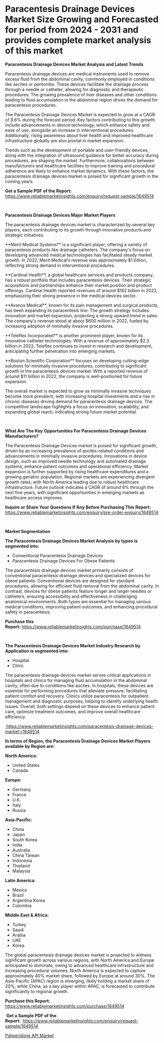 <p><h1>Paracentesis Drainage Devices Market Size Growing and Forecasted for period from 2024 - 2031 and provides complete market analysis of this market</h1></p><p><strong>Paracentesis Drainage Devices Market Analysis and Latest Trends</strong></p>
<p><p>Paracentesis drainage devices are medical instruments used to remove excess fluid from the abdominal cavity, commonly employed in conditions like ascites or peritonitis. These devices facilitate the drainage process through a needle or catheter, allowing for diagnostic and therapeutic procedures. The growing prevalence of liver diseases and other conditions leading to fluid accumulation in the abdominal region drives the demand for paracentesis procedures. </p><p>The Paracentesis Drainage Devices Market is expected to grow at a CAGR of 8.6% during the forecast period. Key factors contributing to this growth include advancements in device technology, which enhance safety and ease of use, alongside an increase in interventional procedures. Additionally, rising awareness about liver health and improved healthcare infrastructure globally are also pivotal in market expansion. </p><p>Trends such as the development of portable and user-friendly devices, along with the integration of ultrasound guidance for better accuracy during procedures, are shaping the market. Furthermore, collaborations between manufacturers and healthcare facilities to improve training and procedural adherence are likely to enhance market dynamics. With these factors, the paracentesis drainage devices market is poised for significant growth in the coming years.</p></p>
<p><strong>Get a Sample PDF of the Report:&nbsp;</strong> <a href="https://www.reliablemarketinsights.com/enquiry/request-sample/1649514?utm_campaign=1512&utm_medium=2&utm_source=Github&utm_content=ia&utm_term=29122024&utm_id=paracentesis-drainage-devices">https://www.reliablemarketinsights.com/enquiry/request-sample/1649514</a></p>
<p>&nbsp;</p>
<p><strong>Paracentesis Drainage Devices Major Market Players</strong></p>
<p><p>The paracentesis drainage devices market is characterized by several key players, each contributing to its growth through innovative products and strategic initiatives. </p><p>**Merit Medical Systems** is a significant player, offering a variety of paracentesis products like drainage catheters. The company's focus on developing advanced medical technologies has facilitated steady market growth. In 2022, Merit Medical’s revenue was approximately $1 billion, reflecting strong demand in interventional procedures.</p><p>**Cardinal Health**, a global healthcare services and products company, has a robust portfolio that includes paracentesis devices. Their strategic acquisitions and partnerships enhance their market position and product offerings. Cardinal Health reported revenues of around $162 billion in 2022, emphasizing their strong presence in the medical devices sector.</p><p>**Avanos Medical**, known for its pain management and surgical products, has been expanding its paracentesis line. The growth strategy includes innovation and market expansion, projecting a strong upward trend in sales. The company's revenue stood at about $600 million in 2022, fueled by increasing adoption of minimally invasive procedures.</p><p>**Teleflex Incorporated** is another prominent player, known for its innovative catheter technologies. With a revenue of approximately $2.3 billion in 2022, Teleflex continues to invest in research and development, anticipating further penetration into emerging markets.</p><p>**Boston Scientific Corporation** focuses on developing cutting-edge solutions for minimally invasive procedures, contributing to significant growth in the paracentesis devices market. With a reported revenue of around $11 billion in 2022, the company is well-positioned for future expansion.</p><p>The overall market is expected to grow as minimally invasive techniques become more prevalent, with increasing hospital investments and a rise in chronic diseases driving demand for paracentesis drainage devices. The competitive landscape highlights a focus on innovation, scalability, and expanding global reach, indicating strong future market potential.</p></p>
<p>&nbsp;</p>
<p><strong>What Are The Key Opportunities For Paracentesis Drainage Devices Manufacturers?</strong></p>
<p><p>The Paracentesis Drainage Devices market is poised for significant growth, driven by an increasing prevalence of ascites-related conditions and advancements in minimally invasive procedures. Innovations in device design, such as improved needle technology and automated drainage systems, enhance patient outcomes and operational efficiency. Market expansion is further supported by rising healthcare expenditures and a growing geriatric population. Regional markets are experiencing divergent growth rates, with North America leading due to robust healthcare infrastructure. Future outlook indicates a CAGR of around 6% through the next five years, with significant opportunities in emerging markets as healthcare access improves.</p></p>
<p><strong>Inquire or Share Your Questions If Any Before Purchasing This Report:</strong> <a href="https://www.reliablemarketinsights.com/enquiry/pre-order-enquiry/1649514?utm_campaign=1512&utm_medium=2&utm_source=Github&utm_content=ia&utm_term=29122024&utm_id=paracentesis-drainage-devices">https://www.reliablemarketinsights.com/enquiry/pre-order-enquiry/1649514</a></p>
<p>&nbsp;</p>
<p><strong>Market Segmentation</strong></p>
<p><strong>The Paracentesis Drainage Devices Market Analysis by types is segmented into:</strong></p>
<p><ul><li>Conventional Paracentesis Drainage Devices</li><li>Paracentesis Drainage Devices For Obese Patients</li></ul></p>
<p><p>The paracentesis drainage devices market primarily consists of conventional paracentesis drainage devices and specialized devices for obese patients. Conventional devices are designed for standard procedures, allowing for efficient fluid removal from the abdominal cavity. In contrast, devices for obese patients feature longer and larger needles or catheters, ensuring accessibility and effectiveness in challenging anatomical environments. Both types are essential for managing various medical conditions, improving patient outcomes, and enhancing procedural safety in paracentesis.</p></p>
<p><strong>Purchase this Report:&nbsp;</strong><a href="https://www.reliablemarketinsights.com/purchase/1649514?utm_campaign=1512&utm_medium=2&utm_source=Github&utm_content=ia&utm_term=29122024&utm_id=paracentesis-drainage-devices">https://www.reliablemarketinsights.com/purchase/1649514</a></p>
<p>&nbsp;</p>
<p><strong>The Paracentesis Drainage Devices Market Industry Research by Application is segmented into:</strong></p>
<p><ul><li>Hospital</li><li>Clinic</li></ul></p>
<p><p>The paracentesis drainage devices market serves critical applications in hospitals and clinics for managing fluid accumulation in the abdominal cavity, often due to conditions like ascites. In hospitals, these devices are essential for performing procedures that alleviate pressure, facilitating patient comfort and recovery. Clinics utilize paracentesis for outpatient management and diagnostic purposes, helping to identify underlying health issues. Overall, both settings depend on these devices to enhance patient care, optimize treatment outcomes, and improve overall healthcare efficiency.</p></p>
<p><a href="https://www.reliablemarketinsights.com/paracentesis-drainage-devices-market-r1649514?utm_campaign=1512&utm_medium=2&utm_source=Github&utm_content=ia&utm_term=29122024&utm_id=paracentesis-drainage-devices">&nbsp;https://www.reliablemarketinsights.com/paracentesis-drainage-devices-market-r1649514</a></p>
<p><strong>In terms of Region, the Paracentesis Drainage Devices Market Players available by Region are:</strong></p>
<p>
    <p> <strong> North America: </strong>
        <ul>
            <li>United States</li>
            <li>Canada</li>
        </ul>
        </p> 
    <p> <strong> Europe: </strong>
        <ul>
            <li>Germany</li>
            <li>France</li>
            <li>U.K.</li>
            <li>Italy</li>
            <li>Russia</li>
        </ul>
        </p> 
    <p> <strong> Asia-Pacific: </strong>
        <ul>
            <li>China</li>
            <li>Japan</li>
            <li>South Korea</li>
            <li>India</li>
            <li>Australia</li>
            <li>China Taiwan</li>
            <li>Indonesia</li>
            <li>Thailand</li>
            <li>Malaysia</li>
        </ul>
        </p> 
    <p> <strong> Latin America: </strong>
        <ul>
            <li>Mexico</li>
            <li>Brazil</li>
            <li>Argentina Korea</li>
            <li>Colombia</li>
        </ul>
        </p> 
    <p> <strong> Middle East & Africa: </strong>
        <ul>
            <li>Turkey</li>
            <li>Saudi</li>
            <li>Arabia</li>
            <li>UAE</li>
            <li>Korea</li>
        </ul>
    </p>
    </p>
<p><p>The global paracentesis drainage devices market is projected to witness significant growth across various regions, with North America and Europe anticipated to dominate, owing to advanced healthcare infrastructure and increasing procedural volumes. North America is expected to capture approximately 40% market share, followed by Europe at around 30%. The Asia-Pacific (APAC) region is emerging, likely holding a market share of 20%, while China, as a key player within APAC, is forecasted to contribute significantly to regional growth.</p></p>
<p><strong>Purchase this Report: </strong><a href="https://www.reliablemarketinsights.com/purchase/1649514?utm_campaign=1512&utm_medium=2&utm_source=Github&utm_content=ia&utm_term=29122024&utm_id=paracentesis-drainage-devices">https://www.reliablemarketinsights.com/purchase/1649514</a></p>
<p>&nbsp;<strong>Get a Sample PDF of the Report:&nbsp;&nbsp;</strong><a href="https://www.reliablemarketinsights.com/enquiry/request-sample/1649514?utm_campaign=1512&utm_medium=2&utm_source=Github&utm_content=ia&utm_term=29122024&utm_id=paracentesis-drainage-devices">https://www.reliablemarketinsights.com/enquiry/request-sample/1649514</a></p>
<p><strong></strong></p>
<p><p><a href="https://github.com/willjis/Market-Research-Report-List-1/blob/main/paliperidone-api-market.md?utm_campaign=1512&utm_medium=2&utm_source=Github&utm_content=ia&utm_term=29122024&utm_id=paracentesis-drainage-devices">Paliperidone API Market</a></p></p>